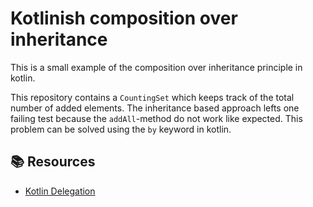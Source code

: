 # Kotlinish composition over inheritance

This is a small example of the composition over inheritance principle in kotlin. 

This repository contains a `CountingSet` which keeps track of the total number of added elements. The inheritance based
approach lefts one failing test because the `addAll`-method do not work like expected.
This problem can be solved using the `by` keyword in kotlin.

## :books: Resources
- [Kotlin Delegation](https://kotlinlang.org/docs/reference/delegation.html)
